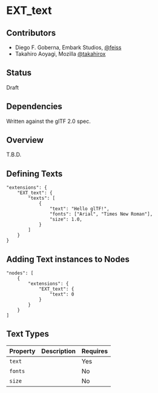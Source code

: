 # EXT\_text

## Contributors

* Diego F. Goberna, Embark Studios, [@feiss](https://twitter.com/feiss)
* Takahiro Aoyagi, Mozilla [@takahirox](https://twitter.com/superhoge)

## Status

Draft

## Dependencies

Written against the glTF 2.0 spec.

## Overview

T.B.D.

## Defining Texts

```
"extensions": {
    "EXT_text": {
        "texts": [
            {
                "text": "Hello glTF!",
                "fonts": ["Arial", "Times New Roman"],
                "size": 1.0,
            }
        ]
    }
}
```

## Adding Text instances to Nodes

```
"nodes": [
    {
        "extensions": {
            "EXT_text": {
                "text": 0
            }
        }
    }
]
```

## Text Types

| Property | Description | Requires |
|:------|:------|:------|
|`text`| | Yes |
|`fonts`| | No |
|`size`| | No |
